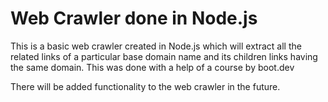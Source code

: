 # Web Crawler done in Node.js

This is a basic web crawler created in Node.js which will extract all the related links of a particular base domain name and its children links having the same domain. This was done with a help of a course by boot.dev

There will be added functionality to the web crawler in the future.
